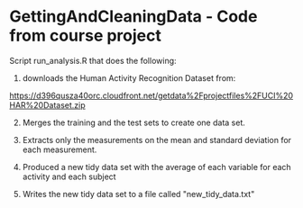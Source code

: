 # GettingAndCleaningData - Code from course project


Script run_analysis.R that does the following:

1. downloads the Human Activity Recognition Dataset from:

https://d396qusza40orc.cloudfront.net/getdata%2Fprojectfiles%2FUCI%20HAR%20Dataset.zip

2. Merges the training and the test sets to create one data set.

3. Extracts only the measurements on the mean and standard deviation for each measurement. 
    
4. Produced a new tidy data set with the average of each variable for each activity and each subject

5. Writes the new tidy data set to a file called "new_tidy_data.txt"

   